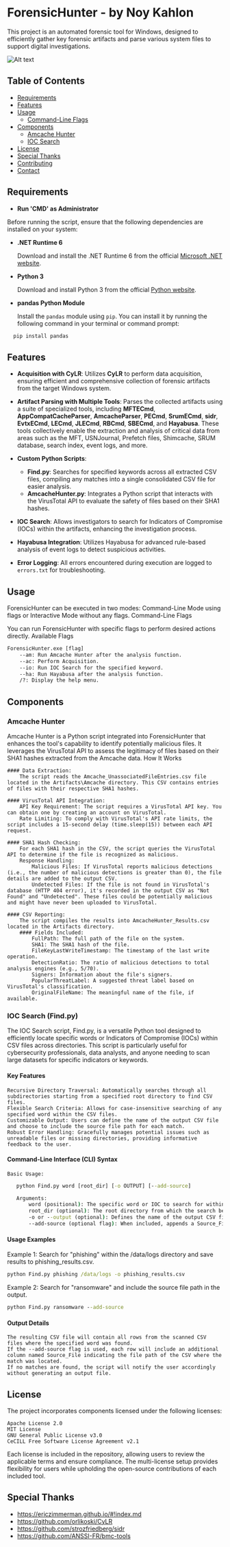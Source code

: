 # ForensicHunter - by Noy Kahlon
This project is an automated forensic tool for Windows, designed to efficiently gather key forensic artifacts and parse various system files to support digital investigations.


![Alt text](img.webp)


## Table of Contents

- [Requirements](#Requirements)
- [Features](#features)
- [Usage](#usage)
  - [Command-Line Flags](#command-line-flags)
- [Components](#components)
  - [Amcache Hunter](#amcache-hunter)
  - [IOC Search](#ioc-search)
- [License](#license)
- [Special Thanks](#special-thanks)
- [Contributing](#contributing)
- [Contact](#contact)

## Requirements

- **Run 'CMD' as Administrator**

Before running the script, ensure that the following dependencies are installed on your system:

- **.NET Runtime 6**
  
  Download and install the .NET Runtime 6 from the official [Microsoft .NET website](https://dotnet.microsoft.com/download/dotnet/6.0).

- **Python 3**
  
  Download and install Python 3 from the official [Python website](https://www.python.org/downloads/).

- **pandas Python Module**
  
  Install the `pandas` module using `pip`. You can install it by running the following command in your terminal or command prompt:

```bash
  pip install pandas
```

## Features

- **Acquisition with CyLR**: Utilizes **CyLR** to perform data acquisition, ensuring efficient and comprehensive collection of forensic artifacts from the target Windows system.

- **Artifact Parsing with Multiple Tools**: Parses the collected artifacts using a suite of specialized tools, including **MFTECmd**, **AppCompatCacheParser**, **AmcacheParser**, **PECmd**, **SrumECmd**, **sidr**, **EvtxECmd**, **LECmd**, **JLECmd**, **RBCmd**, **SBECmd**, and **Hayabusa**. These tools collectively enable the extraction and analysis of critical data from areas such as the MFT, USNJournal, Prefetch files, Shimcache, SRUM database, search index, event logs, and more.

- **Custom Python Scripts**:
  - **Find.py**: Searches for specified keywords across all extracted CSV files, compiling any matches into a single consolidated CSV file for easier analysis.
  - **AmcacheHunter.py**: Integrates a Python script that interacts with the VirusTotal API to evaluate the safety of files based on their SHA1 hashes.

- **IOC Search**: Allows investigators to search for Indicators of Compromise (IOCs) within the artifacts, enhancing the investigation process.

- **Hayabusa Integration**: Utilizes Hayabusa for advanced rule-based analysis of event logs to detect suspicious activities.

- **Error Logging**: All errors encountered during execution are logged to `errors.txt` for troubleshooting.

## Usage

ForensicHunter can be executed in two modes: Command-Line Mode using flags or Interactive Mode without any flags.
Command-Line Flags

You can run ForensicHunter with specific flags to perform desired actions directly.
Available Flags
```cmd
ForensicHunter.exe [flag]
    --am: Run Amcache Hunter after the analysis function.
    --ac: Perform Acquisition.
    --io: Run IOC Search for the specified keyword.
    --ha: Run Hayabusa after the analysis function.
    /?: Display the help menu.
```

## Components

### Amcache Hunter
Amcache Hunter is a Python script integrated into ForensicHunter that enhances the tool's capability to identify potentially malicious files. It leverages the VirusTotal API to assess the legitimacy of files based on their SHA1 hashes extracted from the Amcache data.
How It Works

    #### Data Extraction:
        The script reads the Amcache_UnassociatedFileEntries.csv file located in the Artifacts\Amcache directory. This CSV contains entries of files with their respective SHA1 hashes.

    #### VirusTotal API Integration:
        API Key Requirement: The script requires a VirusTotal API key. You can obtain one by creating an account on VirusTotal.
        Rate Limiting: To comply with VirusTotal's API rate limits, the script includes a 15-second delay (time.sleep(15)) between each API request.

    #### SHA1 Hash Checking:
        For each SHA1 hash in the CSV, the script queries the VirusTotal API to determine if the file is recognized as malicious.
        Response Handling:
            Malicious Files: If VirusTotal reports malicious detections (i.e., the number of malicious detections is greater than 0), the file details are added to the output CSV.
            Undetected Files: If the file is not found in VirusTotal's database (HTTP 404 error), it's recorded in the output CSV as "Not Found" and "Undetected". These files could be potentially malicious and might have never been uploaded to VirusTotal.

    #### CSV Reporting:
        The script compiles the results into AmcacheHunter_Results.csv located in the Artifacts directory.
        #### Fields Included:
            FullPath: The full path of the file on the system.
            SHA1: The SHA1 hash of the file.
            FileKeyLastWriteTimestamp: The timestamp of the last write operation.
            DetectionRatio: The ratio of malicious detections to total analysis engines (e.g., 5/70).
            Signers: Information about the file's signers.
            PopularThreatLabel: A suggested threat label based on VirusTotal's classification.
            OriginalFileName: The meaningful name of the file, if available.
		
### IOC Search (Find.py)

The IOC Search script, Find.py, is a versatile Python tool designed to efficiently locate specific words or Indicators of Compromise (IOCs) within CSV files across directories. This script is particularly useful for cybersecurity professionals, data analysts, and anyone needing to scan large datasets for specific indicators or keywords.

#### Key Features
    Recursive Directory Traversal: Automatically searches through all subdirectories starting from a specified root directory to find CSV files.
    Flexible Search Criteria: Allows for case-insensitive searching of any specified word within the CSV files.
    Customizable Output: Users can define the name of the output CSV file and choose to include the source file path for each match.
    Robust Error Handling: Gracefully manages potential issues such as unreadable files or missing directories, providing informative feedback to the user.

#### Command-Line Interface (CLI) Syntax
    Basic Usage:
 ```cmd
    python Find.py word [root_dir] [-o OUTPUT] [--add-source]

    Arguments:
        word (positional): The specific word or IOC to search for within the CSV files.
        root_dir (optional): The root directory from which the search begins. Defaults to the current directory (.) if not specified.
        -o or --output (optional): Defines the name of the output CSV file where results will be saved. Defaults to IOC.csv if not provided.
        --add-source (optional flag): When included, appends a Source_File column to the output CSV, indicating the origin of each matching row.
 ```
#### Usage Examples

Example 1: Search for "phishing" within the /data/logs directory and save results to phishing_results.csv.
 ```cmd
python Find.py phishing /data/logs -o phishing_results.csv
 ```
Example 2: Search for "ransomware" and include the source file path in the output.
 ```cmd
python Find.py ransomware --add-source
 ```

#### Output Details

    The resulting CSV file will contain all rows from the scanned CSV files where the specified word was found.
    If the --add-source flag is used, each row will include an additional column named Source_File indicating the file path of the CSV where the match was located.
    If no matches are found, the script will notify the user accordingly without generating an output file.

## License

The project incorporates components licensed under the following licenses:

    Apache License 2.0
    MIT License
    GNU General Public License v3.0
    CeCILL Free Software License Agreement v2.1

Each license is included in the repository, allowing users to review the applicable terms and ensure compliance. The multi-license setup provides flexibility for users while upholding the open-source contributions of each included tool.	

## Special Thanks
- https://ericzimmerman.github.io/#!index.md
- https://github.com/orlikoski/CyLR
- https://github.com/strozfriedberg/sidr
- https://github.com/ANSSI-FR/bmc-tools
